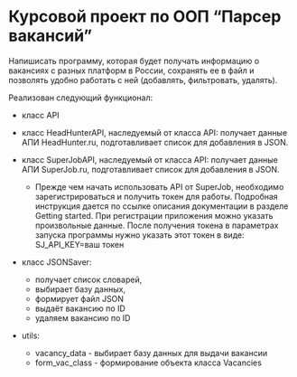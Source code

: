 # Курсовой проект по ООП “Парсер вакансий”

Напишисать программу, которая будет получать информацию о вакансиях с разных платформ в России, сохранять ее в файл и позволять удобно работать с ней (добавлять, фильтровать, удалять).

Реализован следующий функционал:

- класс API
- класс HeadHunterAPI, наследуемый от класса API: получает данные АПИ HeadHunter.ru, подготавливает список для добавления в JSON.
- класс SuperJobAPI, наследуемый от класса API: получает данные АПИ SuperJob.ru, подготавливает список для добавления в JSON.
    - Прежде чем начать использовать API от SuperJob, необходимо зарегистрироваться и получить токен для работы. Подробная инструкция дается по ссылке описания документации в разделе Getting started. При регистрации приложения можно указать произвольные данные. После получения токена в параметрах запуска программы нужно указать этот токен в виде: SJ_API_KEY=ваш токен
 
- класс JSONSaver: 
  - получает список словарей, 
  - выбирает базу данных,
  - формирует файл JSON
  - выдаёт вакансию по ID
  - удаляем вакансию по ID
 
- utils:
  - vacancy_data - выбирает базу данных для выдачи вакансии
  - form_vac_class - формирование объекта класса Vacancies
